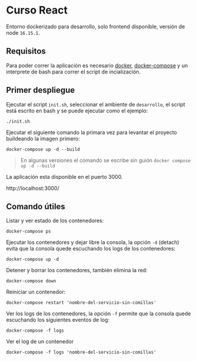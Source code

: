 # Curso React
Entorno dockerizado para desarrollo, solo frontend disponible, versión de node `16.15.1`.

## Requisitos
Para poder correr la aplicación es necesario [docker](https://docs.docker.com/get-docker/), [docker-compose](https://docs.docker.com/compose/install/) y un interprete de bash para correr el script de incialización.


## Primer despliegue
Ejecutar el script `init.sh`, seleccionar el ambiente de `desarrollo`, el script está escrito en bash y se puede ejecutar como el ejemplo:
```shell
./init.sh
```

Ejecutar el siguiente comando la primara vez para levantar el proyecto buildeando la imagen primero:
```shell
docker-compose up -d --build
```
> En algunas versiones el comando se escribe sin guión
> `docker compose up -d --build`

La aplicación esta disponible en el puerto 3000.

http://localhost:3000/

## Comando útiles
Listar y ver estado de los contenedores:
```shell
docker-compose ps
```

Ejecutar los contenedores y dejar libre la consola, la opción `-d` (detach) evita que la consola quede escuchando los logs de los contenedores:
```shell
docker-compose up -d
```

Detener y borrar los contenedores, también elimina la red:
```shell
docker-compose down
```

Reiniciar un contenedor:
```shell
docker-compose restart 'nombre-del-servicio-sin-comillas'
```

Ver los logs de los contenedores, la opción `-f` permite que la consola quede escuchando los siguientes eventos de log:
```shell
docker-compose -f logs
```

Ver el log de un contenedor
```shell
docker-compose -f logs 'nombre-del-servicio-sin-comillas'
```

